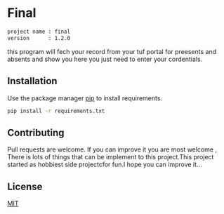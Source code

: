 # Final
```txt
project name : final
version      : 1.2.0

```

this program will fech your record from your tuf portal for preesents and absents and show you here you just need to enter your cordentials.
 
## Installation
Use the package manager [pip](https://pip.pypa.io/en/stable/) to install requirements.

```bash
pip install -r requirements.txt
```
	
## Contributing
Pull requests are welcome. If you can improve it you are most welcome , There is lots of things that can be implement to this project.This project started as hobbiest side projectcfor fun.I hope you can improve it... 


## License
[MIT](https://choosealicense.com/licenses/mit/)

